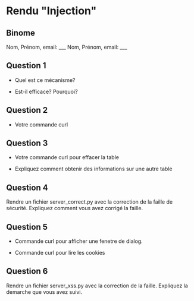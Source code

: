 # Rendu "Injection"

## Binome

Nom, Prénom, email: ___
Nom, Prénom, email: ___


## Question 1

* Quel est ce mécanisme? 

* Est-il efficace? Pourquoi? 

## Question 2

* Votre commande curl


## Question 3

* Votre commande curl pour effacer la table

* Expliquez comment obtenir des informations sur une autre table

## Question 4

Rendre un fichier server_correct.py avec la correction de la faille de
sécurité. Expliquez comment vous avez corrigé la faille.

## Question 5

* Commande curl pour afficher une fenetre de dialog. 

* Commande curl pour lire les cookies

## Question 6

Rendre un fichier server_xss.py avec la correction de la
faille. Expliquez la demarche que vous avez suivi.


